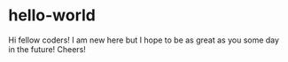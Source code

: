 # hello-world

Hi fellow coders!
I am new here but I hope to be as great as you some day in the future! 
Cheers!
